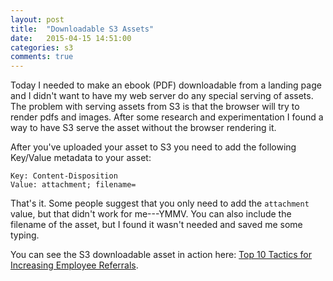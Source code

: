 ```yaml
---
layout: post
title:  "Downloadable S3 Assets"
date:   2015-04-15 14:51:00
categories: s3
comments: true
---
```


Today I needed to make an ebook (PDF) downloadable from a landing page and I didn't want to have my web server do any special serving of assets. The problem with serving assets from S3 is that the browser will try to render pdfs and images. After some research and experimentation I found a way to have S3 serve the asset without the browser rendering it.

After you've uploaded your asset to S3 you need to add the following Key/Value metadata to your asset:

    Key: Content-Disposition
    Value: attachment; filename=

That's it. Some people suggest that you only need to add the `attachment` value, but that didn't work for me---YMMV. You can also include the filename of the asset, but I found it wasn't needed and saved me some typing.

You can see the S3 downloadable asset in action here: [Top 10 Tactics for Increasing Employee Referrals][top-ten].

[top-ten]: https://employeereferrals.com/top-ten-tactics
[s3-rest]: http://docs.aws.amazon.com/AmazonS3/latest/dev/RESTAuthentication.html
